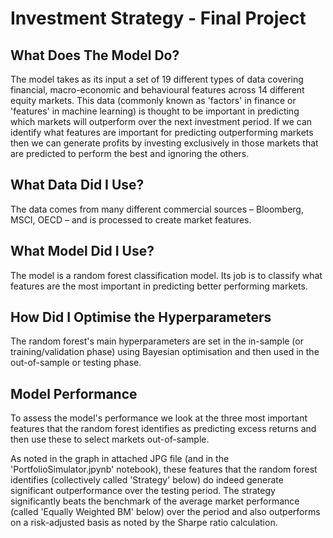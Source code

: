 # Investment Strategy - Final Project

## What Does The Model Do?

The model takes as its input a set of 19 different types of data covering financial, macro-economic and behavioural features across 14 different equity markets. This data (commonly known as 'factors' in finance or 'features' in machine learning) is thought to be important in predicting which markets will outperform over the next investment period. If we can identify what features are important for predicting outperforming markets then we can generate profits by investing exclusively in those markets that are predicted to perform the best and ignoring the others.

## What Data Did I Use?

The data comes from many different commercial sources – Bloomberg, MSCI, OECD – and is processed to create market features.

## What Model Did I Use?

The model is a random forest classification model. Its job is to classify what features are the most important in predicting better performing markets.

## How Did I Optimise the Hyperparameters

The random forest's main hyperparameters are set in the in-sample (or training/validation phase) using Bayesian optimisation and then used in the out-of-sample or testing phase.

## Model Performance

To assess the model's performance we look at the three most important features that the random forest identifies as predicting excess returns and then use these to select markets out-of-sample.

As noted in the graph in attached JPG file (and in the 'PortfolioSimulator.jpynb' notebook), these features that the random forest identifies (collectively called 'Strategy' below) do indeed generate significant outperformance over the testing period. The strategy significantly beats the benchmark of the average market performance (called 'Equally Weighted BM' below) over the period and also outperforms on a risk-adjusted basis as noted by the Sharpe ratio calculation.
